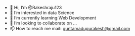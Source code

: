 - 👋 Hi, I’m @Rakeshraju123
- 👀 I’m interested in data Science
- 🌱 I’m currently learning Web Development
- 💞️ I’m looking to collaborate on ...
- 📫 How to reach me mail: guntamadugurakesh@gmail.com

<!---
Rakeshraju123/Rakeshraju123 is a ✨ special ✨ repository because its `README.md` (this file) appears on your GitHub profile.
You can click the Preview link to take a look at your changes.
--->
